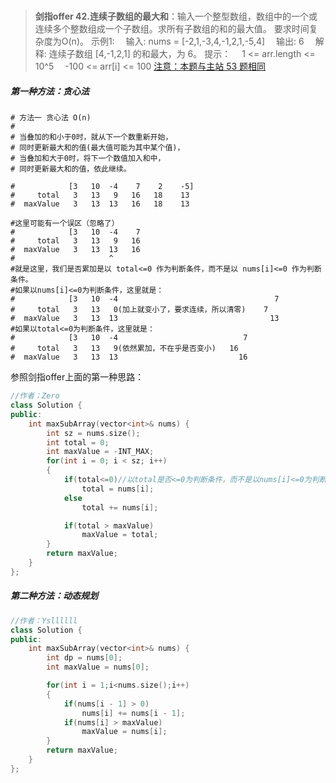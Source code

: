 #

>**剑指offer 42.连续子数组的最大和**：输入一个整型数组，数组中的一个或连续多个整数组成一个子数组。求所有子数组的和的最大值。
要求时间复杂度为O(n)。
示例1:
　输入: nums = [-2,1,-3,4,-1,2,1,-5,4]
　输出: 6
　解释: 连续子数组 [4,-1,2,1] 的和最大，为 6。
提示：
　1 <= arr.length <= 10^5
　-100 <= arr[i] <= 100
[注意：本题与主站 53 题相同](https://leetcode-cn.com/problems/maximum-subarray/)

##### 第一种方法：贪心法

```shell
# 方法一 贪心法 O(n)
# 
# 当叠加的和小于0时，就从下一个数重新开始，
# 同时更新最大和的值(最大值可能为其中某个值)，
# 当叠加和大于0时，将下一个数值加入和中，
# 同时更新最大和的值，依此继续。

#            [3   10  -4    7    2    -5]
#     total   3   13   9   16   18    13
#  maxValue   3   13  13   16   18    13

#这里可能有一个误区（忽略了）
#            [3   10  -4    7
#     total   3   13   9   16
#  maxValue   3   13  13   16
#                     ^
#就是这里，我们是否累加是以 total<=0 作为判断条件，而不是以 nums[i]<=0 作为判断条件。
#如果以nums[i]<=0为判断条件，这里就是：
#            [3   10  -4                                   7
#     total   3   13   0(加上就变小了，要求连续，所以清零)    7
#  maxValue   3   13  13                                  13
#如果以total<=0为判断条件，这里就是：
#            [3   10  -4                            7
#     total   3   13   9(依然累加，不在乎是否变小)   16
#  maxValue   3   13  13                           16

```

参照剑指offer上面的第一种思路：

```C++
//作者：Zero
class Solution {
public:
    int maxSubArray(vector<int>& nums) {
        int sz = nums.size();
        int total = 0;
        int maxValue = -INT_MAX;
        for(int i = 0; i < sz; i++)
        {
            if(total<=0)//以total是否<=0为判断条件，而不是以nums[i]<=0为判断条件
                total = nums[i];
            else
                total += nums[i];

            if(total > maxValue)
                maxValue = total;
        }
        return maxValue;
    }
};
```

##### 第二种方法：动态规划

```C++
//作者：Ysllllll
class Solution {
public:
    int maxSubArray(vector<int>& nums) {
        int dp = nums[0];
        int maxValue = nums[0];

        for(int i = 1;i<nums.size();i++)
        {
            if(nums[i - 1] > 0)
                nums[i] += nums[i - 1];
            if(nums[i] > maxValue)
                maxValue = nums[i];
        }        
        return maxValue;
    }
};
```
